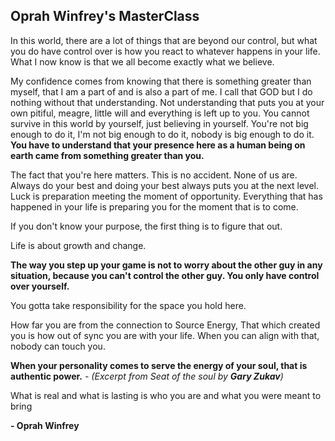 ## Oprah Winfrey's MasterClass

In this world, there are a lot of things that are beyond our control, but what you do have control over is how you react to whatever happens in your life.
What I now know is that we all become exactly what we believe.

My confidence comes from knowing that there is something greater than myself, that I am a part of and is also a part of me. 
I call that GOD but I do nothing without that understanding.
Not understanding that puts you at your own pitiful, meagre, little will and everything is left up to you. 
You cannot survive in this world by yourself, just believing in yourself. 
You're not big enough to do it, I'm not big enough to do it, nobody is big enough to do it.
**You have to understand that your presence here as a human being on earth came from something greater than you.**

The fact that you're here matters. This is no accident. None of us are. 
Always do your best and doing your best always puts you at the next level.
Luck is preparation meeting the moment of opportunity.
Everything that has happened in your life is preparing you for the moment that is to come.

If you don't know your purpose, the first thing is to figure that out.

Life is about growth and change.

**The way you step up your game is not to worry about the other guy in any situation, because you can't control the other guy. 
You only have control over yourself.**

You gotta take responsibility for the space you hold here. 

How far you are from the connection to Source Energy, That which created you is how out of sync you are with your life. 
When you can align with that, nobody can touch you.

**When your personality comes to serve the energy of your soul, that is authentic power.** - *(Excerpt from Seat of the soul by **Gary Zukav**)*

What is real and what is lasting is who you are and what you were meant to bring

**- Oprah Winfrey**
